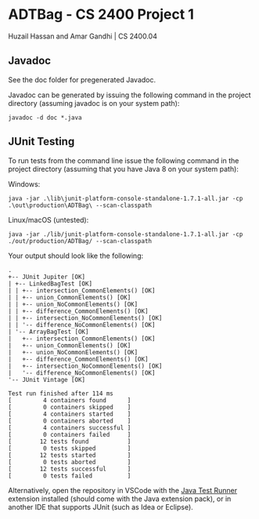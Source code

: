 # ADTBag - CS 2400 Project 1
Huzail Hassan and Amar Gandhi | CS 2400.04

## Javadoc

See the doc folder for pregenerated Javadoc.

Javadoc can be generated by issuing the following command in the project directory (assuming javadoc is on your system path):

`javadoc -d doc *.java`

## JUnit Testing

To run tests from the command line issue the following command in the project directory (assuming that you have Java 8 on your system path):

Windows:

`java -jar .\lib\junit-platform-console-standalone-1.7.1-all.jar -cp .\out\production\ADTBag\ --scan-classpath`

Linux/macOS (untested):

`java -jar ./lib/junit-platform-console-standalone-1.7.1-all.jar -cp ./out/production/ADTBag/ --scan-classpath`

Your output should look like the following:

```
.
+-- JUnit Jupiter [OK]
| +-- LinkedBagTest [OK]
| | +-- intersection_CommonElements() [OK]
| | +-- union_CommonElements() [OK]
| | +-- union_NoCommonElements() [OK]
| | +-- difference_CommonElements() [OK]
| | +-- intersection_NoCommonElements() [OK]
| | '-- difference_NoCommonElements() [OK]
| '-- ArrayBagTest [OK]
|   +-- intersection_CommonElements() [OK]
|   +-- union_CommonElements() [OK]
|   +-- union_NoCommonElements() [OK]
|   +-- difference_CommonElements() [OK]
|   +-- intersection_NoCommonElements() [OK]
|   '-- difference_NoCommonElements() [OK]
'-- JUnit Vintage [OK]

Test run finished after 114 ms
[         4 containers found      ]
[         0 containers skipped    ]
[         4 containers started    ]
[         0 containers aborted    ]
[         4 containers successful ]
[         0 containers failed     ]
[        12 tests found           ]
[         0 tests skipped         ]
[        12 tests started         ]
[         0 tests aborted         ]
[        12 tests successful      ]
[         0 tests failed          ]
```

Alternatively, open the repository in VSCode with the [Java Test Runner](https://marketplace.visualstudio.com/items?itemName=vscjava.vscode-java-test) extension installed (should come with the Java extension pack), or in another IDE that supports JUnit (such as Idea or Eclipse).

